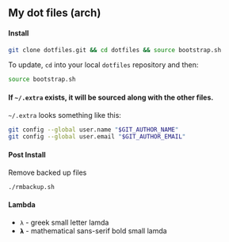## My dot files (arch)

#### Install

```bash
git clone dotfiles.git && cd dotfiles && source bootstrap.sh
```

To update, `cd` into your local `dotfiles` repository and then:

```bash
source bootstrap.sh
```

#### If `~/.extra` exists, it will be sourced along with the other files.

`~/.extra` looks something like this:

```bash
git config --global user.name "$GIT_AUTHOR_NAME"
git config --global user.email "$GIT_AUTHOR_EMAIL"
```

#### Post Install

Remove backed up files

```bash
./rmbackup.sh
```

#### Lambda

* `λ` - greek small letter lamda
* `𝝺` - mathematical sans-serif bold small lamda
